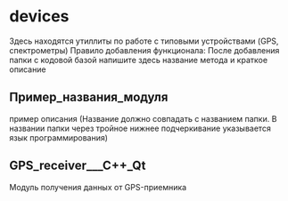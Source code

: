 # devices
Здесь находятся  утиллиты по работе с типовыми устройствами (GPS, спектрометры)
Правило добавления функционала: После добавления папки с кодовой базой напишите здесь название метода и краткое описание 

## Пример_названия_модуля
пример описания (Название должно совпадать с названием папки. В названии папки через тройное нижнее подчеркивание указывается язык программирования)

## GPS_receiver___C++_Qt
Модуль получения данных от GPS-приемника

